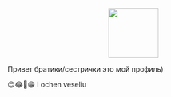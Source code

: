 <div id="header" align="center">
  <img src="https://media.giphy.com/media/M9gbBd9nbDrOTu1Mqx/giphy.gif" width="100"/>
</div>

Привет братики/сестрички это мой профиль)

😊😂🤣😁 I ochen veseliu
